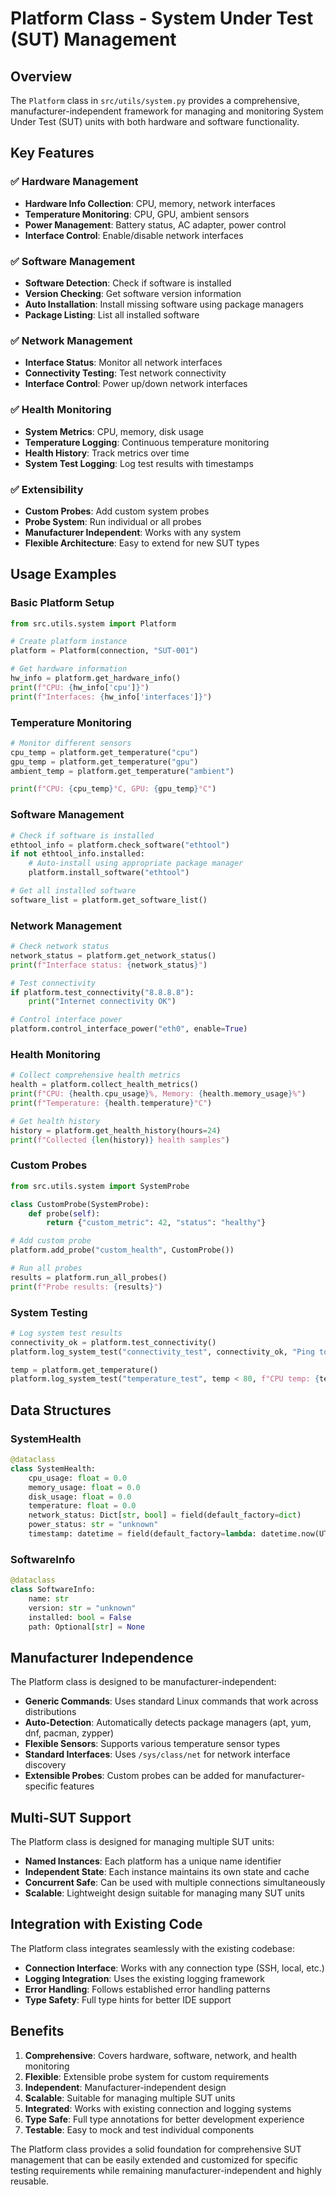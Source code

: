 # Platform Class - System Under Test (SUT) Management

## Overview
The `Platform` class in `src/utils/system.py` provides a comprehensive, manufacturer-independent framework for managing and monitoring System Under Test (SUT) units with both hardware and software functionality.

## Key Features

### ✅ Hardware Management
- **Hardware Info Collection**: CPU, memory, network interfaces
- **Temperature Monitoring**: CPU, GPU, ambient sensors
- **Power Management**: Battery status, AC adapter, power control
- **Interface Control**: Enable/disable network interfaces

### ✅ Software Management
- **Software Detection**: Check if software is installed
- **Version Checking**: Get software version information
- **Auto Installation**: Install missing software using package managers
- **Package Listing**: List all installed software

### ✅ Network Management
- **Interface Status**: Monitor all network interfaces
- **Connectivity Testing**: Test network connectivity
- **Interface Control**: Power up/down network interfaces

### ✅ Health Monitoring
- **System Metrics**: CPU, memory, disk usage
- **Temperature Logging**: Continuous temperature monitoring
- **Health History**: Track metrics over time
- **System Test Logging**: Log test results with timestamps

### ✅ Extensibility
- **Custom Probes**: Add custom system probes
- **Probe System**: Run individual or all probes
- **Manufacturer Independent**: Works with any system
- **Flexible Architecture**: Easy to extend for new SUT types

## Usage Examples

### Basic Platform Setup
```python
from src.utils.system import Platform

# Create platform instance
platform = Platform(connection, "SUT-001")

# Get hardware information
hw_info = platform.get_hardware_info()
print(f"CPU: {hw_info['cpu']}")
print(f"Interfaces: {hw_info['interfaces']}")
```

### Temperature Monitoring
```python
# Monitor different sensors
cpu_temp = platform.get_temperature("cpu")
gpu_temp = platform.get_temperature("gpu")
ambient_temp = platform.get_temperature("ambient")

print(f"CPU: {cpu_temp}°C, GPU: {gpu_temp}°C")
```

### Software Management
```python
# Check if software is installed
ethtool_info = platform.check_software("ethtool")
if not ethtool_info.installed:
    # Auto-install using appropriate package manager
    platform.install_software("ethtool")

# Get all installed software
software_list = platform.get_software_list()
```

### Network Management
```python
# Check network status
network_status = platform.get_network_status()
print(f"Interface status: {network_status}")

# Test connectivity
if platform.test_connectivity("8.8.8.8"):
    print("Internet connectivity OK")

# Control interface power
platform.control_interface_power("eth0", enable=True)
```

### Health Monitoring
```python
# Collect comprehensive health metrics
health = platform.collect_health_metrics()
print(f"CPU: {health.cpu_usage}%, Memory: {health.memory_usage}%")
print(f"Temperature: {health.temperature}°C")

# Get health history
history = platform.get_health_history(hours=24)
print(f"Collected {len(history)} health samples")
```

### Custom Probes
```python
from src.utils.system import SystemProbe

class CustomProbe(SystemProbe):
    def probe(self):
        return {"custom_metric": 42, "status": "healthy"}

# Add custom probe
platform.add_probe("custom_health", CustomProbe())

# Run all probes
results = platform.run_all_probes()
print(f"Probe results: {results}")
```

### System Testing
```python
# Log system test results
connectivity_ok = platform.test_connectivity()
platform.log_system_test("connectivity_test", connectivity_ok, "Ping to 8.8.8.8")

temp = platform.get_temperature()
platform.log_system_test("temperature_test", temp < 80, f"CPU temp: {temp}°C")
```

## Data Structures

### SystemHealth
```python
@dataclass
class SystemHealth:
    cpu_usage: float = 0.0
    memory_usage: float = 0.0
    disk_usage: float = 0.0
    temperature: float = 0.0
    network_status: Dict[str, bool] = field(default_factory=dict)
    power_status: str = "unknown"
    timestamp: datetime = field(default_factory=lambda: datetime.now(UTC))
```

### SoftwareInfo
```python
@dataclass
class SoftwareInfo:
    name: str
    version: str = "unknown"
    installed: bool = False
    path: Optional[str] = None
```

## Manufacturer Independence

The Platform class is designed to be manufacturer-independent:

- **Generic Commands**: Uses standard Linux commands that work across distributions
- **Auto-Detection**: Automatically detects package managers (apt, yum, dnf, pacman, zypper)
- **Flexible Sensors**: Supports various temperature sensor types
- **Standard Interfaces**: Uses `/sys/class/net` for network interface discovery
- **Extensible Probes**: Custom probes can be added for manufacturer-specific features

## Multi-SUT Support

The Platform class is designed for managing multiple SUT units:

- **Named Instances**: Each platform has a unique name identifier
- **Independent State**: Each instance maintains its own state and cache
- **Concurrent Safe**: Can be used with multiple connections simultaneously
- **Scalable**: Lightweight design suitable for managing many SUT units

## Integration with Existing Code

The Platform class integrates seamlessly with the existing codebase:

- **Connection Interface**: Works with any connection type (SSH, local, etc.)
- **Logging Integration**: Uses the existing logging framework
- **Error Handling**: Follows established error handling patterns
- **Type Safety**: Full type hints for better IDE support

## Benefits

1. **Comprehensive**: Covers hardware, software, network, and health monitoring
2. **Flexible**: Extensible probe system for custom requirements
3. **Independent**: Manufacturer-independent design
4. **Scalable**: Suitable for managing multiple SUT units
5. **Integrated**: Works with existing connection and logging systems
6. **Type Safe**: Full type annotations for better development experience
7. **Testable**: Easy to mock and test individual components

The Platform class provides a solid foundation for comprehensive SUT management that can be easily extended and customized for specific testing requirements while remaining manufacturer-independent and highly reusable.
